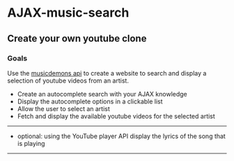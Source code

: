 # AJAX-music-search
## Create your own youtube clone

### Goals

Use the [musicdemons api](https://musicdemons.com/api/v1/) to create a website to search and display a selection of youtube videos from an artist. 

* Create an autocomplete search with your AJAX knowledge
* Display the autocomplete options in a clickable list
* Allow the user to select an artist
* Fetch and display the available youtube videos for the selected artist
___
* optional: using the YouTube player API display the lyrics of the song that is playing
___
